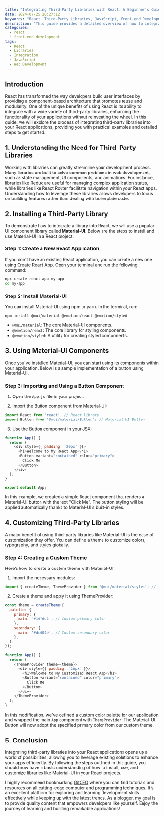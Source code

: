 ```yaml
---
title: "Integrating Third-Party Libraries with React: A Beginner’s Guide"
date: 2024-07-25 20:27:12
keywords: "React, Third-Party Libraries, JavaScript, Front-end Development, React Integration, Component Libraries, React Tutorials"
description: "This guide provides a detailed overview of how to integrate third-party libraries with React applications. It covers various libraries, step-by-step installation processes, and example implementations. Perfect for beginners looking to enhance their React skills and learn how to utilize external libraries to improve their development workflow. The article explains common libraries, their use cases, and how to effectively add functionality to your projects. Understanding how to work with third-party libraries in React is crucial for building robust and feature-rich applications. Follow along to build your knowledge and skills in modern front-end development."
categories:
  - react
  - front-end development
tags:
  - React
  - Libraries
  - Integration
  - JavaScript
  - Web Development
---
```


## Introduction

React has transformed the way developers build user interfaces by providing a component-based architecture that promotes reuse and modularity. One of the unique benefits of using React is its ability to integrate with a wide variety of third-party libraries, enhancing the functionality of your applications without reinventing the wheel. In this guide, we will explore the process of integrating third-party libraries into your React applications, providing you with practical examples and detailed steps to get started. 

<!-- more -->

## 1. Understanding the Need for Third-Party Libraries

Working with libraries can greatly streamline your development process. Many libraries are built to solve common problems in web development, such as state management, UI components, and animations. For instance, libraries like Redux are useful for managing complex application states, while libraries like React Router facilitate navigation within your React apps. Understanding how to leverage these libraries allows developers to focus on building features rather than dealing with boilerplate code.

## 2. Installing a Third-Party Library

To demonstrate how to integrate a library into React, we will use a popular UI component library called **Material-UI**. Below are the steps to install and use Material-UI in a React project.

### Step 1: Create a New React Application

If you don't have an existing React application, you can create a new one using Create React App. Open your terminal and run the following command:

```bash
npx create-react-app my-app
cd my-app
```

### Step 2: Install Material-UI

You can install Material-UI using npm or yarn. In the terminal, run:

```bash
npm install @mui/material @emotion/react @emotion/styled
```
* `@mui/material`: The core Material-UI components.
* `@emotion/react`: The core library for styling components.
* `@emotion/styled`: A utility for creating styled components.

## 3. Using Material-UI Components

Once you've installed Material-UI, you can start using its components within your application. Below is a sample implementation of a button using Material-UI.

### Step 3: Importing and Using a Button Component

1. Open the `App.js` file in your project.

2. Import the Button component from Material-UI:

```javascript
import React from 'react'; // React library
import Button from '@mui/material/Button'; // Material-UI Button
```

3. Use the Button component in your JSX:

```javascript
function App() {
  return (
    <div style={{ padding: '20px' }}>
      <h1>Welcome to My React App</h1>
      <Button variant="contained" color="primary">
        Click Me
      </Button>
    </div>
  );
}

export default App;
```
In this example, we created a simple React component that renders a Material-UI button with the text "Click Me". The button styling will be applied automatically thanks to Material-UI’s built-in styles.

## 4. Customizing Third-Party Libraries

A major benefit of using third-party libraries like Material-UI is the ease of customization they offer. You can define a theme to customize colors, typography, and styles globally.

### Step 4: Creating a Custom Theme

Here’s how to create a custom theme with Material-UI:

1. Import the necessary modules:

```javascript
import { createTheme, ThemeProvider } from '@mui/material/styles'; // Importing theming utilities
```

2. Create a theme and apply it using ThemeProvider:

```javascript
const theme = createTheme({
  palette: {
    primary: {
      main: '#1976d2', // Custom primary color
    },
    secondary: {
      main: '#dc004e', // Custom secondary color
    },
  },
});

function App() {
  return (
    <ThemeProvider theme={theme}>
      <div style={{ padding: '20px' }}>
        <h1>Welcome to My Customized React App</h1>
        <Button variant="contained" color="primary">
          Click Me
        </Button>
      </div>
    </ThemeProvider>
  );
}
```
In this modification, we've defined a custom color palette for our application and wrapped the main `App` component with `ThemeProvider`. The Material-UI Button will now adopt the specified primary color from our custom theme.

## 5. Conclusion

Integrating third-party libraries into your React applications opens up a world of possibilities, allowing you to leverage existing solutions to enhance your apps efficiently. By following the steps outlined in this guide, you should now have a basic understanding of how to install, use, and customize libraries like Material-UI in your React projects. 

I highly recommend bookmarking [GitCEO](https://gitceo.com) where you can find tutorials and resources on all cutting-edge computer and programming techniques. It’s an excellent platform for exploring and learning development skills effectively while keeping up with the latest trends. As a blogger, my goal is to provide quality content that empowers developers like yourself. Enjoy the journey of learning and building remarkable applications!
